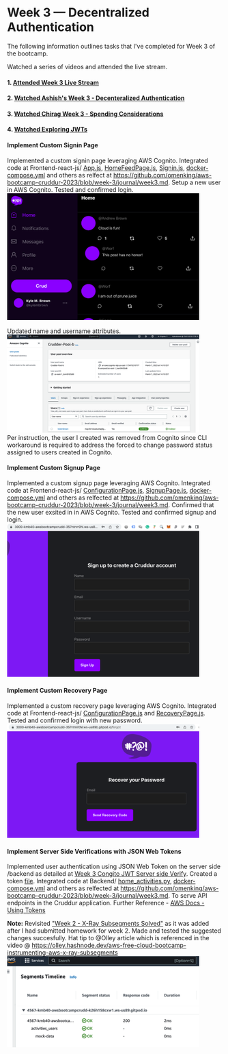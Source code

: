 # Week 3 — Decentralized Authentication

The following information outlines tasks that I've completed for Week 3 of the bootcamp.

Watched a series of videos and attended the live stream.
#### 1. [Attended Week 3 Live Stream](#) 
#### 2. [Watched Ashish's Week 3 - Decenteralized Authentication](https://www.youtube.com/watch?v=tEJIeII66pY&list=PLBfufR7vyJJ7k25byhRXJldB5AiwgNnWv&index=39) 
#### 3. [Watched Chirag Week 3 - Spending Considerations](#) 
#### 4. [Watched Exploring JWTs](https://www.youtube.com/watch?v=nJjbI4BbasU&list=PLBfufR7vyJJ7k25byhRXJldB5AiwgNnWv&index=43)

#### Implement Custom Signin Page
Implemented a custom signin page leveraging AWS Cognito. Integrated code at Frontend-react-js/ [App.js](https://github.com/kmb40/aws-bootcamp-cruddur-2023/blob/week-3/frontend-react-js/src/App.js), [HomeFeedPage.js](https://github.com/kmb40/aws-bootcamp-cruddur-2023/blob/week-3/frontend-react-js/src/pages/HomeFeedPage.js), [Signin.js](https://github.com/kmb40/aws-bootcamp-cruddur-2023/blob/week-3/frontend-react-js/src/pages/SigninPage.js), [docker-compose.yml](https://github.com/kmb40/aws-bootcamp-cruddur-2023/blob/week-3/docker-compose.yml) and others as relfect at https://github.com/omenking/aws-bootcamp-cruddur-2023/blob/week-3/journal/week3.md. Setup a new user in AWS Cognito. Tested and confirmed login.  
<img src="/assets/cruddur-signed-in.png" width="450">  

Updated name and username attributes.  
<img src="/assets/cruddur-user-pool-b.png" width="450">  
Per instruction, the user I created was removed from Cognito since CLI workaround is required to address the forced to change password status assigned to users created in Cognito.

#### Implement Custom Signup Page
Implemented a custom signup page leveraging AWS Cognito. Integrated code at Frontend-react-js/ [ConfigurationPage.js](https://github.com/kmb40/aws-bootcamp-cruddur-2023/blob/week-3/frontend-react-js/src/pages/ConfirmationPage.js), [SignupPage.js](https://github.com/kmb40/aws-bootcamp-cruddur-2023/blob/week-3/frontend-react-js/src/pages/SignupPage.js), [docker-compose.yml](https://github.com/kmb40/aws-bootcamp-cruddur-2023/blob/week-3/docker-compose.yml) and others as relfected at https://github.com/omenking/aws-bootcamp-cruddur-2023/blob/week-3/journal/week3.md. Confirmed that the new user exsited in in AWS Cognito. Tested and confirmed signup and login.  
<img src="/assets/signup-page.png" width="450">  

#### Implement Custom Recovery Page
Implemented a custom recovery page leveraging AWS Cognito. Integrated code at Frontend-react-js/ [ConfigurationPage.js](https://github.com/kmb40/aws-bootcamp-cruddur-2023/blob/week-3/frontend-react-js/src/pages/ConfirmationPage.js) and [RecoveryPage.js](https://github.com/kmb40/aws-bootcamp-cruddur-2023/blob/week-3/frontend-react-js/src/pages/RecoverPage.js). Tested and confirmed login with new password.  
<img src="/assets/recover-page.png" width="450">  

#### Implement Server Side Verifications with JSON Web Tokens
Implemented user authentication using JSON Web Token on the server side /backend as detailed at [Week 3 Congito JWT Server side Verify](https://www.youtube.com/watch?v=d079jccoG-M&list=PLBfufR7vyJJ7k25byhRXJldB5AiwgNnWv&index=42). Created a token [file](https://github.com/omenking/aws-bootcamp-cruddur-2023/blob/week-3-improved-ui/backend-flask/lib/cognito_jwt_token.py). Integrated code at Backend/ [home_activities.py](https://github.com/omenking/aws-bootcamp-cruddur-2023/blob/week-3-improved-ui/backend-flask/services/home_activities.py), [docker-compose.yml](https://github.com/kmb40/aws-bootcamp-cruddur-2023/blob/week-3/docker-compose.yml) and others as relfected at https://github.com/omenking/aws-bootcamp-cruddur-2023/blob/week-3/journal/week3.md. To serve API endpoints in the Cruddur application. Further Reference - [AWS Docs - Using Tokens](https://docs.aws.amazon.com/cognito/latest/developerguide/amazon-cognito-user-pools-using-tokens-with-identity-providers.html)

**Note:** Revisited ["Week 2 - X-Ray Subsegments Solved"](https://www.youtube.com/watch?v=4SGTW0Db5y0&list=PLBfufR7vyJJ7k25byhRXJldB5AiwgNnWv&index=38) as it was added after I had submitted homework for week 2. Made and tested the suggested changes succesfully. Hat tip to @Olley article which is referenced in the video @ https://olley.hashnode.dev/aws-free-cloud-bootcamp-instrumenting-aws-x-ray-subsegments  
<img src="/assets/xray-subsegment.png" width="450">  
